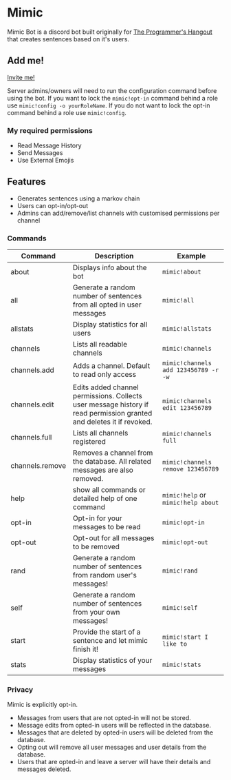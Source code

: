 # Mimic

Mimic Bot is a discord bot built originally for [The Programmer's Hangout](https://theprogrammershangout.com/) that creates sentences based on it's users.

## Add me!

[Invite me!](https://discord.com/api/oauth2/authorize?client_id=751109806722383902&permissions=329728&scope=bot)

Server admins/owners will need to run the configuration command before using the bot. If you want to lock the `mimic!opt-in` command behind a role use `mimic!config -o yourRoleName`. If you do not want to lock the opt-in command behind a role use `mimic!config`.

### My required permissions

* Read Message History
* Send Messages
* Use External Emojis

## Features

* Generates sentences using a markov chain 
* Users can opt-in/opt-out
* Admins can add/remove/list channels with customised permissions per channel

### Commands

Command | Description | Example
------------ | ------------- | ------------- 
about | Displays info about the bot | `mimic!about`
all | Generate a random number of sentences from all opted in user messages | `mimic!all`
allstats | Display statistics for all users | `mimic!allstats`
channels | Lists all readable channels | `mimic!channels`
channels.add | Adds a channel. Default to read only access | `mimic!channels add 123456789 -r -w`
channels.edit | Edits added channel permissions. Collects user message history if read permission granted and deletes it if revoked. | `mimic!channels edit 123456789`
channels.full | Lists all channels registered | `mimic!channels full`
channels.remove | Removes a channel from the database. All related messages are also removed. | `mimic!channels remove 123456789`
help | show all commands or detailed help of one command | `mimic!help` or `mimic!help about`
opt-in | Opt-in for your messages to be read | `mimic!opt-in`
opt-out | Opt-out for all messages to be removed | `mimic!opt-out`
rand | Generate a random number of sentences from random user's messages! | `mimic!rand`
self | Generate a random number of sentences from your own messages! | `mimic!self` 
start | Provide the start of a sentence and let mimic finish it! | `mimic!start I like to`
stats | Display statistics of your messages | `mimic!stats`

### Privacy

Mimic is explicitly opt-in. 
* Messages from users that are not opted-in will not be stored.
* Message edits from opted-in users will be reflected in the database.
* Messages that are deleted by opted-in users will be deleted from the database.
* Opting out will remove all user messages and user details from the database.
* Users that are opted-in and leave a server will have their details and messages deleted.